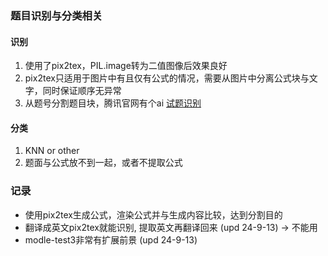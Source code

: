 ### 题目识别与分类相关

#### 识别
1. 使用了pix2tex，PIL.image转为二值图像后效果良好
2. pix2tex只适用于图片中有且仅有公式的情况，需要从图片中分离公式块与文字，同时保证顺序无异常
3. 从题号分割题目块，腾讯官网有个ai 
[试题识别](https://hiflow.tencent.com/document/applications/ocr-examination/#%E5%BA%94%E7%94%A8%E4%BB%8B%E7%BB%8D)

#### 分类
1. KNN or other
2. 题面与公式放不到一起，或者不提取公式

### 记录
+ 使用pix2tex生成公式，渲染公式并与生成内容比较，达到分割目的
+ 翻译成英文pix2tex就能识别, 提取英文再翻译回来 (upd 24-9-13)
 ->  不能用
+ modle-test3非常有扩展前景 (upd 24-9-13)
